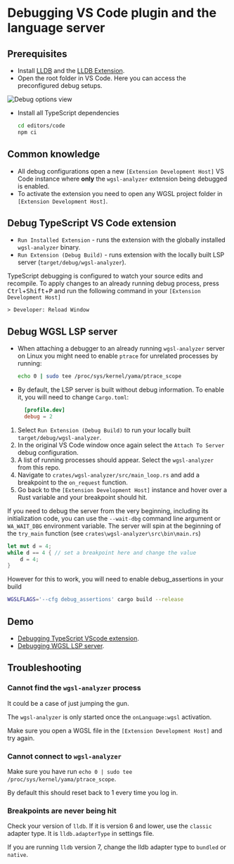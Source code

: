# Debugging VS Code plugin and the language server

## Prerequisites

- Install [LLDB](https://lldb.llvm.org) and the [LLDB Extension](https://marketplace.visualstudio.com/items?itemName=vadimcn.vscode-lldb).
- Open the root folder in VS Code. Here you can access the preconfigured debug setups.

![Debug options view](https://user-images.githubusercontent.com/36276403/74611090-92ec5380-5101-11ea-8a41-598f51f3f3e3.png)

- Install all TypeScript dependencies

  ```bash
  cd editors/code
  npm ci
  ```

## Common knowledge

- All debug configurations open a new `[Extension Development Host]` VS Code instance
where **only** the `wgsl-analyzer` extension being debugged is enabled.
- To activate the extension you need to open any WGSL project folder in `[Extension Development Host]`.

## Debug TypeScript VS Code extension

- `Run Installed Extension` - runs the extension with the globally installed `wgsl-analyzer` binary.
- `Run Extension (Debug Build)` - runs extension with the locally built LSP server (`target/debug/wgsl-analyzer`).

TypeScript debugging is configured to watch your source edits and recompile.
To apply changes to an already running debug process, press <kbd>Ctrl</kbd>+<kbd>Shift</kbd>+<kbd>P</kbd>
and run the following command in your `[Extension Development Host]`

```text
> Developer: Reload Window
```

## Debug WGSL LSP server

- When attaching a debugger to an already running `wgsl-analyzer` server on Linux you might need to enable `ptrace` for unrelated processes by running:

  ```bash
  echo 0 | sudo tee /proc/sys/kernel/yama/ptrace_scope
  ```

- By default, the LSP server is built without debug information.
  To enable it, you will need to change `Cargo.toml`:

  ```toml
    [profile.dev]
    debug = 2
  ```

1. Select `Run Extension (Debug Build)` to run your locally built `target/debug/wgsl-analyzer`.
2. In the original VS Code window once again select the `Attach To Server` debug configuration.
3. A list of running processes should appear. Select the `wgsl-analyzer` from this repo.
4. Navigate to `crates/wgsl-analyzer/src/main_loop.rs` and add a breakpoint to the `on_request` function.
5. Go back to the `[Extension Development Host]` instance and hover over a Rust variable and your breakpoint should hit.

If you need to debug the server from the very beginning, including its initialization
code, you can use the `--wait-dbg` command line argument or `WA_WAIT_DBG` environment variable.
The server will spin at the beginning of the `try_main` function (see `crates\wgsl-analyzer\src\bin\main.rs`)

```rust
let mut d = 4;
while d == 4 { // set a breakpoint here and change the value
	d = 4;
}
```

However for this to work, you will need to enable debug_assertions in your build

```bash
WGSLFLAGS='--cfg debug_assertions' cargo build --release
```

## Demo

- [Debugging TypeScript VScode extension](https://www.youtube.com/watch?v=T-hvpK6s4wM).
- [Debugging WGSL LSP server](https://www.youtube.com/watch?v=EaNb5rg4E0M).

## Troubleshooting

### Cannot find the `wgsl-analyzer` process

It could be a case of just jumping the gun.

The `wgsl-analyzer` is only started once the `onLanguage:wgsl` activation.

Make sure you open a WGSL file in the `[Extension Development Host]` and try again.

### Cannot connect to `wgsl-analyzer`

Make sure you have run `echo 0 | sudo tee /proc/sys/kernel/yama/ptrace_scope`.

By default this should reset back to 1 every time you log in.

### Breakpoints are never being hit

Check your version of `lldb`.
If it is version 6 and lower, use the `classic` adapter type.
It is `lldb.adapterType` in settings file.

If you are running `lldb` version 7, change the lldb adapter type to `bundled` or `native`.
